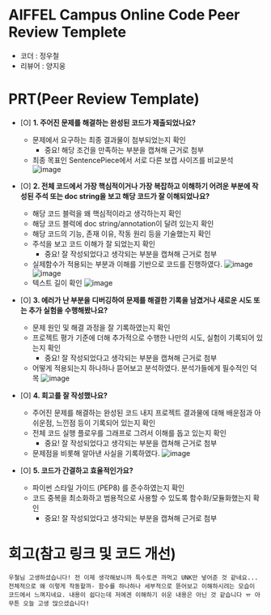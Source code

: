 # AIFFEL Campus Online Code Peer Review Templete
- 코더 : 정우철
- 리뷰어 : 양지웅


# PRT(Peer Review Template)
- [O]  **1. 주어진 문제를 해결하는 완성된 코드가 제출되었나요?**
    - 문제에서 요구하는 최종 결과물이 첨부되었는지 확인
        - 중요! 해당 조건을 만족하는 부분을 캡쳐해 근거로 첨부
    * 최종 목표인 SentencePiece에서 서로 다른 보캡 사이즈를 비교분석
    ![image](https://github.com/user-attachments/assets/fdb540a3-2b35-49a9-99dc-a4b6a04985dc)

    
- [O]  **2. 전체 코드에서 가장 핵심적이거나 가장 복잡하고 이해하기 어려운 부분에 작성된 
주석 또는 doc string을 보고 해당 코드가 잘 이해되었나요?**
    - 해당 코드 블럭을 왜 핵심적이라고 생각하는지 확인
    - 해당 코드 블럭에 doc string/annotation이 달려 있는지 확인
    - 해당 코드의 기능, 존재 이유, 작동 원리 등을 기술했는지 확인
    - 주석을 보고 코드 이해가 잘 되었는지 확인
        - 중요! 잘 작성되었다고 생각되는 부분을 캡쳐해 근거로 첨부
    * 실제함수가 적용되는 부분과 이해를 기반으로 코드를 진행하였다. 
    ![image](https://github.com/user-attachments/assets/37b9efd6-6ceb-4528-9ebf-71f4c7bbd0d9)
    ![image](https://github.com/user-attachments/assets/21065f6b-7a61-4aec-9f14-9628540da3bb)
    * 텍스트 길이 확인
    ![image](https://github.com/user-attachments/assets/1ee74a7a-22d1-4cbb-abb4-fbfcbb454f84)


- [O]  **3. 에러가 난 부분을 디버깅하여 문제를 해결한 기록을 남겼거나
새로운 시도 또는 추가 실험을 수행해봤나요?**
    - 문제 원인 및 해결 과정을 잘 기록하였는지 확인
    - 프로젝트 평가 기준에 더해 추가적으로 수행한 나만의 시도, 
    실험이 기록되어 있는지 확인
        - 중요! 잘 작성되었다고 생각되는 부분을 캡쳐해 근거로 첨부
    * 어떻게 적용되는지 하나하나 뜯어보고 분석하였다. 분석가들에게 필수적인 덕목
    ![image](https://github.com/user-attachments/assets/a0a2fce2-34df-4ddb-8917-73a3fc74f515)

- [O]  **4. 회고를 잘 작성했나요?**
    - 주어진 문제를 해결하는 완성된 코드 내지 프로젝트 결과물에 대해
    배운점과 아쉬운점, 느낀점 등이 기록되어 있는지 확인
    - 전체 코드 실행 플로우를 그래프로 그려서 이해를 돕고 있는지 확인
        - 중요! 잘 작성되었다고 생각되는 부분을 캡쳐해 근거로 첨부
    * 문제점을 비롯해 알아낸 사실을 기록하였다. 
    ![image](https://github.com/user-attachments/assets/275c2c9c-db98-40b2-a6ce-36559070d6b8)

- [O]  **5. 코드가 간결하고 효율적인가요?**
    - 파이썬 스타일 가이드 (PEP8) 를 준수하였는지 확인
    - 코드 중복을 최소화하고 범용적으로 사용할 수 있도록 함수화/모듈화했는지 확인
        - 중요! 잘 작성되었다고 생각되는 부분을 캡쳐해 근거로 첨부

# 회고(참고 링크 및 코드 개선)
```
우철님 고생하셨습니다! 전 이제 생각해보니까 특수토큰 까먹고 UNK만 넣어준 것 같네요... 
전체적으로 왜 이렇게 작동할까- 함수를 하나하나 세부적으로 뜯어보고 이해하시려는 모습이 코드에서 느껴지네요. 내용이 쉽다는데 저에겐 이해하기 쉬운 내용은 아닌 것 같습니다 ㅠ 아무튼 오늘 고생 많으셨습니다! 
```
